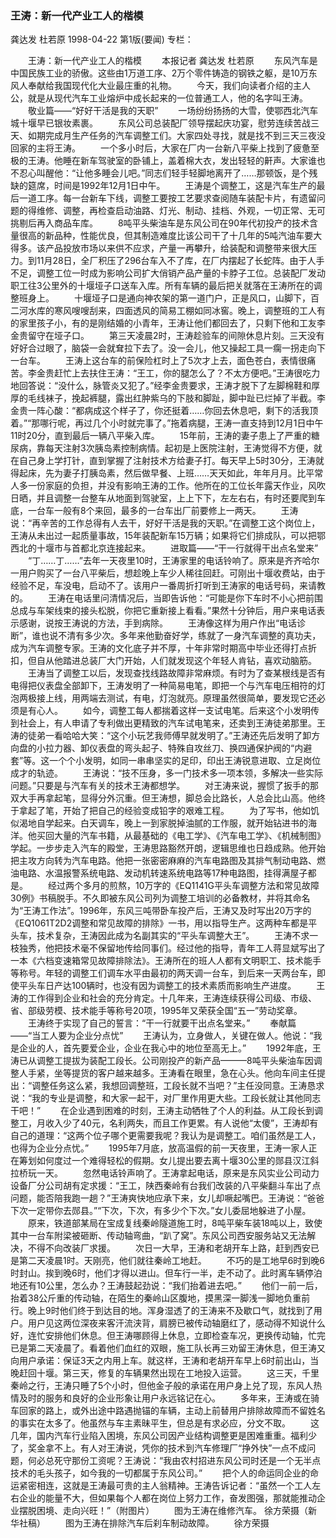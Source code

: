 ### 王涛：新一代产业工人的楷模
龚达发  杜若原
1998-04-22
第1版(要闻)
专栏：

　　王涛：新一代产业工人的楷模
　　本报记者  龚达发  杜若原
　　东风汽车是中国民族工业的骄傲。这些由1万道工序、2万个零件铸造的钢铁之躯，是10万东风人奉献给我国现代化大业最庄重的礼物。
　　今天，我们向读者介绍的主人公，就是从现代汽车工业熔炉中成长起来的一位普通工人，他的名字叫王涛。
　　敬业篇——“好好干活是我的天职”
　　一场纷纷扬扬的大雪，使鄂西北汽车城十堰早已银妆素裹。
　　东风公司总装配厂领导摆起庆功宴，慰劳连续苦战三天、如期完成月生产任务的汽车调整工们。大家四处寻找，就是找不到三天三夜没回家的主将王涛。
　　一个多小时后，大家在厂内一台新八平柴上找到了疲惫至极的王涛。他睡在新车驾驶室的卧铺上，盖着棉大衣，发出轻轻的鼾声。大家谁也不忍心叫醒他：“让他多睡会儿吧。”同志们轻手轻脚地离开了……那顿饭，是个残缺的筵席，时间是1992年12月1日中午。
　　王涛是个调整工，这是汽车生产的最后一道工序。每一台新车下线，调整工要按工艺要求查阅随车装配卡片，有遗留问题的得维修、调整，再检查启动油路、灯光、制动、挂档、外观，一切正常、无可挑剔后再入商品车库。
　　8吨平头柴油车是东风公司在90年代初投产的技术含量很高的新品种，性能优良，但其制造难度比该公司干了十几年的5吨汽油车要大得多。该产品投放市场以来供不应求，产量一再攀升，给装配和调整带来很大压力。到11月28日，全厂积压了296台车入不了库，在厂内摆起了长蛇阵。由于人手不足，调整工位一时成为影响公司扩大俏销产品产量的卡脖子工位。总装配厂发动职工往3公里外的十堰垭子口送车入库。所有车辆的最后把关就落在王涛所在的调整班身上。
　　十堰垭子口是通向神农架的第一道门户，正是风口，山脚下，百二河水库的寒风嗖嗖刮来，四面透风的简易工棚如同冰窖。晚上，调整班的工人有的家里孩子小，有的是刚结婚的小青年，王涛让他们都回去了，只剩下他和工友李金贵留守在垭子口。
　　第三天凌晨2时，王涛趁验车的间隙休息片刻。三天没有好好合过眼了，脑袋一会就耷拉下去了。没一会儿，他又操起工具一瘸一拐走向下一台车。
　　王涛上这台车的前保险杠时上了5次才上去，面色苍白，表情很痛苦。李金贵赶忙上去扶住王涛：“王工，你的腿怎么了？不太方便吧。”王涛很吃力地回答说：“没什么，脉管炎又犯了。”经李金贵要求，王涛才脱下了左脚棉鞋和厚厚的毛线袜子，挽起裤腿，露出红肿紫乌的下肢和脚趾，脚中趾已烂掉了半截。李金贵一阵心酸：“都病成这个样子了，你还挺着……你回去休息吧，剩下的活我顶着。”“那哪行呢，再过几个小时就完事了。”拖着病腿，王涛一直支持到12月1日中午11时20分，直到最后一辆八平柴入库。
　　15年前，王涛的妻子患上了严重的糖尿病，靠每天注射3次胰岛素控制病情。起初是上医院注射，王涛觉得不方便，就在自己身上学打针，直到掌握了注射技术方给妻子打。每天早上5时30分，王涛就得起床，先为妻子打胰岛素，然后做早餐、上班……天天如此，年年月月。比平常人多一份家庭的负担，并没有影响王涛的工作。他所在的工位长年露天作业，风吹日晒，并且调整一台整车从地面到驾驶室，上上下下，左左右右，有时还要爬到车底，一台车一般有8个来回，最多的一台车出厂前要修上一两天。
　　王涛说：“再辛苦的工作总得有人去干，好好干活是我的天职。”在调整工这个岗位上，王涛从未出过一起质量事故，15年装配新车15万辆；如果将它们排成队，可以把鄂西北的十堰市与首都北京连接起来。
　　进取篇——“干一行就得干出点名堂来”
　　“丁……丁……”去年一天夜里10时，王涛家里的电话铃响了。原来是齐齐哈尔一用户购买了一台八平柴后，想趁晚上车少人稀往回赶。可刚出十堰收费站，由于经验不足，车没电，启动不了。该用户一番周折打听到王涛家的电话号码，来请教的。
　　王涛在电话里问清情况后，当即告诉他：“可能是你下车时不小心把前围总成与车架线束的接头松脱，你把它重新接上看看。”果然十分钟后，用户来电话表示感谢，说按王涛说的方法，手到病除。
　　王涛像这样为用户作出“电话诊断”，谁也说不清有多少次。多年来他勤奋好学，练就了一身汽车调整的真功夫，成为汽车调整专家。王涛的文化底子并不厚，十年非常时期高中毕业还得打点折扣，但自从他踏进总装厂大门开始，人们就发现这个年轻人肯钻，喜欢动脑筋。
　　王涛当了调整工以后，发现查找线路故障非常麻烦。有时为了查某根线是否有电得把仪表盘全部卸下，王涛发明了一种简易电笔，即把一个与汽车电压相符的灯泡两极接上线，用两端去测试，有电，灯泡就亮。原理虽然很简单，要发现它还必须是有心人。
　　如今，调整工每人都揣着这样一支试电笔。后来这个小发明传到社会上，有人申请了专利做出更精致的汽车试电笔来，还卖到王涛徒弟那里。王涛的徒弟一看哈哈大笑：“这个小玩艺我师傅早就发明了。”王涛还先后发明了卸方向盘的小拉力器、卸仪表盘的弯头起子、特殊自攻丝刀、换四通保护阀的“内避套”等。这一个个小发明，如同一串串坚实的足印，印出王涛锐意进取、立足岗位成才的轨迹。
　　王涛说：“技不压身，多一门技术多一项本领，多解决一些实际问题。”只要是与汽车有关的技术王涛都想学。
　　对王涛来说，握惯了扳手的那双大手再拿起笔，显得分外沉重。但王涛想，脚总会比路长，人总会比山高。他终于拿起了笔，开始了把自己的经验变成铅字的艰难工程。
　　为了写书，他如饥似渴地自学起来。白天调车，晚上一到家脱掉油腻的工作服，就开始钻进书的海洋。他买回大量的汽车书籍，从最基础的《电工学》、《汽车电工学》、《机械制图》学起。一步步走入汽车的殿堂，王涛思路豁然开朗，逻辑思维也日趋成熟。他开始把主攻方向转为汽车电路。他把一张密密麻麻的汽车电路图及其排气制动电路、燃油电路、水温报警系统电路、发动机转速系统电路等17种电路图，挂得满屋子都是。
　　经过两个多月的煎熬，10万字的《EQ1141G平头车调整方法和常见故障30例》书稿脱手。不久即被东风公司列为调整工培训的必备教材，并将其命名为“王涛工作法”。1996年，东风三吨带卧车投产后，王涛又及时写出20万字的《EQ1061T2D2调整和常见故障的排除》一书，用以指导生产。这两种车都是平头车，技术复杂，王涛因此成为名副其实的“平头车调整大王”。
　　王涛不求一枝独秀，他把技术毫不保留地传给同事们。经过他的指导，青年工人蒋显斌写出了一本《六档变速箱常见故障排除法》。王涛所在的班人人都有文明职工、技术能手等称号。年轻的调整工们调车水平由最初的两天调一台车，到后来一天两台车，即使平头车日产达100辆时，也没有因为调整工的技术素质而影响生产进度。
　　王涛的工作得到企业和社会的充分肯定。十几年来，王涛连续获得公司级、市级、省、部级劳模、技术能手等称号20项，1995年又荣获全国“五一”劳动奖章。
　　王涛终于实现了自己的誓言：“干一行就要干出点名堂来。”
　　奉献篇——“当工人要为企业分点忧”
　　王涛认为，立身做人，关键在做人。他说：“我是企业的人，首先要爱企业，企业在我心中的地位至高无上。”
　　1992年底，王涛已从调整工提拔为装配工段长。公司刚投产的新产品———8吨平头柴油车因调整人手紧，坐等提货的客户越来越多。王涛看在眼里，急在心头。他向车间主任提出：“调整任务这么紧，我想回调整班，工段长就不当吧？”主任没同意。王涛恳求说：“我的专业是调整，和大家一起干，对厂里作用更大些。工段长就让其他同志干吧！”
　　在企业遇到困难的时刻，王涛主动牺牲了个人的利益。从工段长到调整工，月收入少了40元，名利两失，而且工作更累。有人说他“太傻”，王涛却有自己的道理：“这两个位子哪个更需要我呢？我认为是调整工。咱们虽然是工人，也得为企业分点忧。”
　　1995年7月底，放高温假的前一天夜里，王涛一家人正在筹划如何度过一个难得轻松的假期。女儿提出要去离十堰30公里的郧县汉江斜拉桥玩一天。
　　忽然电话铃声响了。王涛拿起电话，原来是东风实业公司动力设备厂分公司胡有定求援：“王工，陕西秦岭有台我们改装的八平柴翻斗车出了点问题，能否陪我跑一趟？”王涛爽快地应承下来，女儿却噘起嘴巴。王涛说：“爸爸下次一定带你去郧县。”“下次，下次，有多少个下次。”女儿委屈地躲进了小屋。
　　原来，铁道部某局在宝成复线秦岭隧道施工时，8吨平柴车装18吨以上，致使其中一台车附梁被砸断、传动轴弯曲，“趴了窝”。东风公司西安服务站又无法解决，不得不向改装厂求援。
　　次日一大早，王涛和老胡开车上路，赶到西安已是第二天凌晨1时。天刚亮，他们就往秦岭工地赶。
　　不巧的是工地早6时到晚6时封山。挨到晚6时，他们才得以进山。但车行一半，走不动了。此时离车辆停泊地还有10公里，怎么办？王涛鼓起劲说：“我们抬着进去吧。”
　　他们一前一后，抬着38公斤重的传动轴，在陌生的秦岭山区腹地，摸黑深一脚浅一脚地负重前行。晚上9时他们终于到达目的地。浑身湿透了的王涛来不及歇口气，就找到了用户。用户见这两位深夜来客汗流浃背，肩膀已被传动轴磨红了，感动得不知说什么好，连忙安排他们休息。但王涛哪顾得上休息，立即检查车况，更换传动轴，忙完已是第二天凌晨了。看着他们血红的双眼，施工队长再三劝留王涛休息，但王涛又向用户承诺：保证3天之内用上车。就这样，王涛和老胡开车早上6时前出山，当晚赶回十堰。第三天，修复的车辆果然出现在工地投入运营。
　　这三天，千里秦岭之行，王涛只睡了5个小时，但他金子般的承诺在用户身上兑了现，东风人热情及时的服务和良好的企业形象让用户永远铭记在心。
　　多年来，王涛或在骑车回家的路上，或外出途中路遇抛锚的车辆，主动上前替用户排除故障而不留姓名的事实在太多了。他虽然与车主素昧平生，但总是有求必应，分文不取。
　　这几年，国内汽车行业陷入困境，东风公司因产业结构调整更是困难重重。福利少了，奖金拿不上。有人对王涛说，凭你的技术到汽车修理厂“挣外快”一点不成问题，何必总死守那份工资呢？王涛说：“我由农村招进东风公司时还是一个无半点技术的毛头孩子，如今我的一切都属于东风公司。”
　　把个人的命运同企业的命运紧密相连，这就是王涛最可贵的主人翁精神。王涛告诉记者：“虽然一个工人左右企业的能量不大，但如果每个人都在岗位上努力工作，奋发图强，那就能推动企业摆脱困境、走向兴旺！”（附图片）
　　图为王涛在维修汽车。 徐方荣摄（新华社稿）
　　图为王涛在排除汽车后刹车制动故障。
　　徐方荣摄

